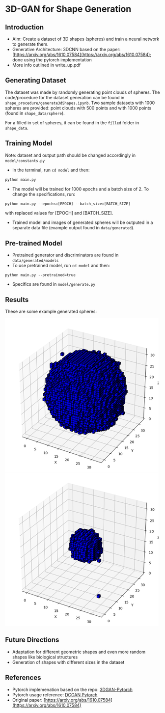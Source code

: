 # 3D-GAN for Shape Generation

## Introduction
* Aim: Create a dataset of 3D shapes (spheres) and train a neural network to generate them.
* Generative Architecture: 3DCNN based on the paper: [https://arxiv.org/abs/1610.07584](https://arxiv.org/abs/1610.07584); done using the pytorch implementation
* More info outlined in write_up.pdf

## Generating Dataset
The dataset was made by randomly generating point clouds of spheres. The code/procedure for the dataset generation can be found in ```shape_procedure/generate3dShapes.ipynb```. Two sample datasets with 1000 spheres are provided: point clouds with 500 points and with 1000 points (found in ```shape_data/sphere```).

For a filled in set of spheres, it can be found in the `filled` folder in `shape_data`.

## Training Model
Note: dataset and output path should be changed accordingly in ```model/constants.py```
* In the terminal, run `cd model` and then:
```python
python main.py
```
* The model will be trained for 1000 epochs and a batch size of 2. To change the specifications, run:
```python
python main.py --epochs=[EPOCH] --batch_size=[BATCH_SIZE]
```
with replaced values for [EPOCH] and [BATCH_SIZE].
* Trained model and images of generated spheres will be outputed in a separate data file (example output found in ```data/generated```).

## Pre-trained Model
* Pretrained generator and discriminators are found in ```data/generated/models```
* To use pretrained model, run `cd model` and then:
```
python main.py --pretrained=true
```
* Specifics are found in ```model/generate.py```

## Results
These are some example generated spheres:

<img src="data/generated/pretrained_generated/pretrained_generated0.png" alt="1000pts_result" width="500"/>

<img src="data/generated/pretrained_generated/pretrained_generated8.png" alt="1000pts_result" width="500"/>

## Future Directions
* Adaptation for different geometric shapes and even more random shapes like biological structures
* Generation of shapes with different sizes in the dataset

## References
* Pytorch implemenation based on the repo: [3DGAN-Pytorch](https://github.com/rimchang/3DGAN-Pytorch/tree/master)
* Pytorch usage reference: [DCGAN Pytorch](https://pytorch.org/tutorials/beginner/dcgan_faces_tutorial.html)
* Original paper: [https://arxiv.org/abs/1610.07584](https://arxiv.org/abs/1610.07584)


